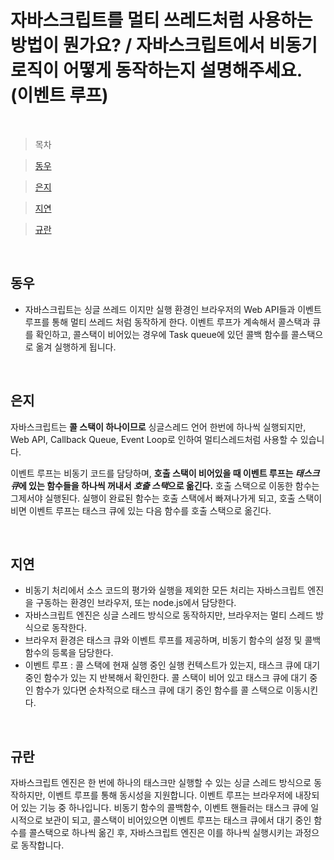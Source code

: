 # 자바스크립트를 멀티 쓰레드처럼 사용하는 방법이 뭔가요? / 자바스크립트에서 비동기 로직이 어떻게 동작하는지 설명해주세요. (이벤트 루프)

<br />

> 목차

> [동우](#동우)

> [은지](#은지)

> [지연](#지연)

> [규란](#규란)

<br />

## 동우

- 자바스크립트는 싱글 쓰레드 이지만 실행 환경인 브라우저의 Web API들과 이벤트 루프를 통해 멀티 쓰레드 처럼 동작하게 한다. 이벤트 루프가 계속해서 콜스택과 큐를 확인하고, 콜스택이 비어있는 경우에 Task queue에 있던 콜백 함수를 콜스택으로 옮겨 실행하게 됩니다.

<br />

## 은지

자바스크립트는 **콜 스택이 하나이므로** 싱글스레드 언어 한번에 하나씩 실행되지만, Web API, Callback Queue, Event Loop로 인하여 멀티스레드처럼 사용할 수 있습니다.

이벤트 루프는 비동기 코드를 담당하며, **호출 스택이 비어있을 때 이벤트 루프는 *태스크 큐*에 있는 함수들을 하나씩 꺼내서 *호출 스택*으로 옮긴다.** 호출 스택으로 이동한 함수는 그제서야 실행된다. 실행이 완료된 함수는 호출 스택에서 빠져나가게 되고, 호출 스택이 비면 이벤트 루프는 태스크 큐에 있는 다음 함수를 호출 스택으로 옮긴다.

<br />

## 지연

- 비동기 처리에서 소스 코드의 평가와 실행을 제외한 모든 처리는 자바스크립트 엔진을 구동하는 환경인 브라우저, 또는 node.js에서 담당한다.
- 자바스크립트 엔진은 싱글 스레드 방식으로 동작하지만, 브라우저는 멀티 스레드 방식으로 동작한다.
- 브라우저 환경은 태스크 큐와 이벤트 루프를 제공하며, 비동기 함수의 설정 및 콜백 함수의 등록을 담당한다.
- 이벤트 루프 : 콜 스택에 현재 실행 중인 실행 컨텍스트가 있는지, 태스크 큐에 대기 중인 함수가 있는 지 반복해서 확인한다. 콜 스택이 비어 있고 태스크 큐에 대기 중인 함수가 있다면 순차적으로 태스크 큐에 대기 중인 함수를 콜 스택으로 이동시킨다.

<br />

## 규란

자바스크립트 엔진은 한 번에 하나의 태스크만 실행할 수 있는 싱글 스레드 방식으로 동작하지만, 이벤트 루프를 통해 동시성을 지원합니다. 이벤트 루프는 브라우저에 내장되어 있는 기능 중 하나입니다.
비동기 함수의 콜백함수, 이벤트 핸들러는 태스크 큐에 일시적으로 보관이 되고, 콜스택이 비어있으면 이벤트 루프는 태스크 큐에서 대기 중인 함수를 콜스택으로 하나씩 옮긴 후, 자바스크립트 엔진은 이를 하나씩 실행시키는 과정으로 동작합니다.

<br />
